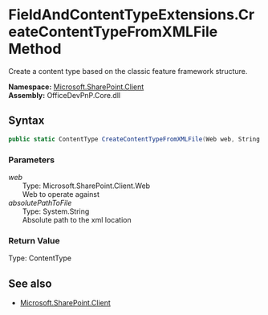 # FieldAndContentTypeExtensions.CreateContentTypeFromXMLFile Method  
Create a content type based on the classic feature framework structure.  

**Namespace:** [Microsoft.SharePoint.Client](Microsoft.SharePoint.Client.md)  
**Assembly:** OfficeDevPnP.Core.dll  
## Syntax
```C#
public static ContentType CreateContentTypeFromXMLFile(Web web, String absolutePathToFile)
```
### Parameters
*web*  
&emsp;&emsp;Type: Microsoft.SharePoint.Client.Web  
&emsp;&emsp;Web to operate against  
*absolutePathToFile*  
&emsp;&emsp;Type: System.String  
&emsp;&emsp;Absolute path to the xml location  
### Return Value
Type: ContentType  

## See also
- [Microsoft.SharePoint.Client](Microsoft.SharePoint.Client.md)

